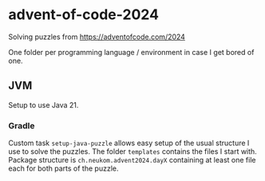 # advent-of-code-2024

Solving puzzles from https://adventofcode.com/2024

One folder per programming language / environment in case I get bored of one.

## JVM

Setup to use Java 21.

### Gradle

Custom task `setup-java-puzzle` allows easy setup of the usual structure I use to
solve the puzzles. The folder `templates` contains the files I start with. Package structure is
`ch.neukom.advent2024.dayX` containing at least one file each for both parts of the puzzle.
